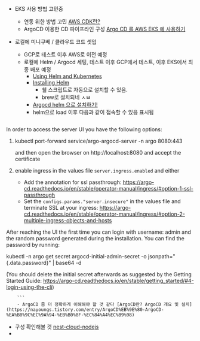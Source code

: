 - EKS 사용 방법 고민중
	- 연동 위한 방법 고민 [AWS CDK란?](https://cherrypick.co.kr/about-aws-cdk/)
	- ArgoCD 이용한 CD 파이프라인 구성 [Argo CD 를 AWS EKS 에 사용하기](https://velog.io/@junsugi/Argo-CD-%EB%A5%BC-AWS-EKS-%EC%97%90-%EC%82%AC%EC%9A%A9%ED%95%98%EA%B8%B0)

- 로컬에 미니쿠베 / 클라우드 코드 셋업
	- GCP로 테스트 이후 AWS로 이전 예정
	- 로컬에 Helm / Argocd 세팅, 테스트 이후 GCP에서 테스트, 이후 EKS에서 최종 배포 예정
		- [Using Helm and Kubernetes](https://www.baeldung.com/ops/kubernetes-helm)
		- [Installing Helm](https://helm.sh/docs/intro/install/) 
			- 쉘 스크립트로 자동으로 설치할 수 있음.
			- brew로 설치되네 ㅅㅂ
		- [Argocd helm 으로 설치하기!](https://velog.io/@borab/Argocd-helm-%EC%9C%BC%EB%A1%9C-%EC%84%A4%EC%B9%98%ED%95%98%EA%B8%B0)
		- helm으로 load 이후 다음과 같이 접속할 수 있음 표시됨
		``` bash
In order to access the server UI you have the following options:

1. kubectl port-forward service/argo-argocd-server -n argo 8080:443

    and then open the browser on http://localhost:8080 and accept the certificate

2. enable ingress in the values file `server.ingress.enabled` and either
      - Add the annotation for ssl passthrough: https://argo-cd.readthedocs.io/en/stable/operator-manual/ingress/#option-1-ssl-passthrough
      - Set the `configs.params."server.insecure"` in the values file and terminate SSL at your ingress: https://argo-cd.readthedocs.io/en/stable/operator-manual/ingress/#option-2-multiple-ingress-objects-and-hosts


After reaching the UI the first time you can login with username: admin and the random password generated during the installation. You can find the password by running:

kubectl -n argo get secret argocd-initial-admin-secret -o jsonpath="{.data.password}" | base64 -d

(You should delete the initial secret afterwards as suggested by the Getting Started Guide: https://argo-cd.readthedocs.io/en/stable/getting_started/#4-login-using-the-cli)

		```
		- ArgoCD 좀 더 정확하게 이해해야 할 것 같다 [ArgoCD란? ArgoCD 개요 및 설치](https://nayoungs.tistory.com/entry/ArgoCD%EB%9E%80-ArgoCD-%EA%B0%9C%EC%9A%94-%EB%B0%8F-%EC%84%A4%EC%B9%98)
- 구성 확인해볼 것 [nest-cloud-nodejs](https://github.com/googlecodelabs/nest-cloud-nodejs)
- 